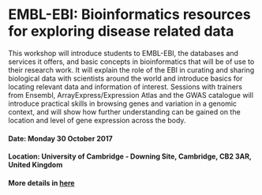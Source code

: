 # EMBL-EBI: Bioinformatics resources for exploring disease related data

This workshop will introduce students to EMBL-EBI, the databases and services it offers, and basic concepts in bioinformatics that will be of use to their research work. It will explain the role of the EBI in curating and sharing biological data with scientists around the world and introduce basics for locating relevant data and information of interest. Sessions with trainers from Ensembl, ArrayExpress/Expression Atlas and the GWAS catalogue will introduce practical skills in browsing genes and variation in a genomic context, and will show how further understanding can be gained on the location and level of gene expression across the body.

#### Date: Monday 30 October 2017

#### Location: University of Cambridge - Downing Site, Cambridge,  CB2 3AR, United Kingdom

#### More details in [here][1]


[1]: https://www.ebi.ac.uk/training/events/2017/embl-ebi-bioinformatics-resources-exploring-disease-related-data
